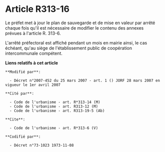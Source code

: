 # Article R313-16

Le préfet met à jour le plan de sauvegarde et de mise en valeur par arrêté chaque fois qu'il est nécessaire de modifier le
contenu des annexes prévues à l'article R. 313-6.

L'arrêté préfectoral est affiché pendant un mois en mairie ainsi, le cas échéant, qu'au siège de l'établissement public de
coopération intercommunale compétent.

**Liens relatifs à cet article**

	**Modifié par**:

	  - Décret n°2007-452 du 25 mars 2007 - art. 1 () JORF 28 mars 2007 en vigueur le 1er avril 2007

	**Cité par**:

	  - Code de l'urbanisme - art. R*313-14 (M)
	  - Code de l'urbanisme - art. R313-12 (M)
	  - Code de l'urbanisme - art. R313-19-5 (Ab)

	**Cite**:

	  - Code de l'urbanisme - art. R*313-6 (V)

	**Codifié par**:

	  - Décret n°73-1023 1973-11-08
